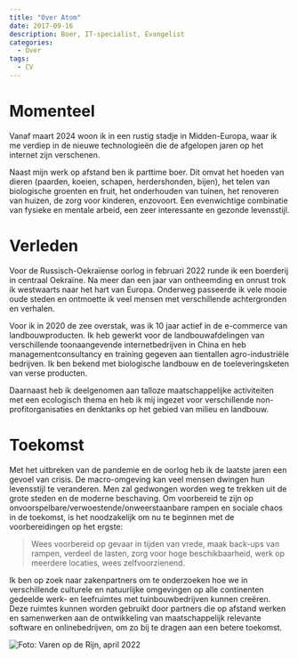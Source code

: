 ```yaml
---
title: "Over Atom"
date: 2017-09-16
description: Boer, IT-specialist, Evangelist
categories:
  - Over
tags:
  - CV
---
```



# **Momenteel**

Vanaf maart 2024 woon ik in een rustig stadje in Midden-Europa, waar ik me verdiep in de nieuwe technologieën die de afgelopen jaren op het internet zijn verschenen.

Naast mijn werk op afstand ben ik parttime boer. Dit omvat het hoeden van dieren (paarden, koeien, schapen, herdershonden, bijen), het telen van biologische groenten en fruit, het onderhouden van tuinen, het renoveren van huizen, de zorg voor kinderen, enzovoort. Een evenwichtige combinatie van fysieke en mentale arbeid, een zeer interessante en gezonde levensstijl. 


# **Verleden**

Voor de Russisch-Oekraïense oorlog in februari 2022 runde ik een boerderij in centraal Oekraïne. Na meer dan een jaar van ontheemding en onrust trok ik westwaarts naar het hart van Europa. Onderweg passeerde ik vele mooie oude steden en ontmoette ik veel mensen met verschillende achtergronden en verhalen. 

Voor ik in 2020 de zee overstak, was ik 10 jaar actief in de e-commerce van landbouwproducten. Ik heb gewerkt voor de landbouwafdelingen van verschillende toonaangevende internetbedrijven in China en heb managementconsultancy en training gegeven aan tientallen agro-industriële bedrijven. Ik ben bekend met biologische landbouw en de toeleveringsketen van verse producten. 

Daarnaast heb ik deelgenomen aan talloze maatschappelijke activiteiten met een ecologisch thema en heb ik mij ingezet voor verschillende non-profitorganisaties en denktanks op het gebied van milieu en landbouw. 


# **Toekomst**

Met het uitbreken van de pandemie en de oorlog heb ik de laatste jaren een gevoel van crisis. De macro-omgeving kan veel mensen dwingen hun levensstijl te veranderen. Men zal gedwongen worden weg te trekken uit de grote steden en de moderne beschaving. Om voorbereid te zijn op onvoorspelbare/verwoestende/onweerstaanbare rampen en sociale chaos in de toekomst, is het noodzakelijk om nu te beginnen met de voorbereidingen op het ergste:

> Wees voorbereid op gevaar in tijden van vrede, maak back-ups van rampen, verdeel de lasten, zorg voor hoge beschikbaarheid, werk op meerdere locaties, wees zelfvoorzienend. 

Ik ben op zoek naar zakenpartners om te onderzoeken hoe we in verschillende culturele en natuurlijke omgevingen op alle continenten gedeelde werk- en leefruimtes met tuinbouwbedrijven kunnen creëren. Deze ruimtes kunnen worden gebruikt door partners die op afstand werken en samenwerken aan de ontwikkeling van maatschappelijk relevante software en onlinebedrijven, om zo bij te dragen aan een betere toekomst.

![Foto: Varen op de Rijn, april 2022](https://photos.app.goo.gl/VzoKUN6gN31x79258)


